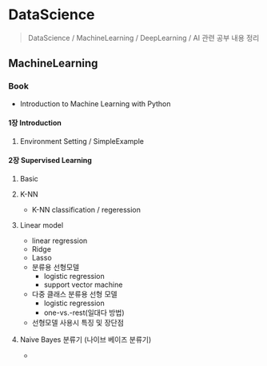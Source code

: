 # DataScience 

> DataScience / MachineLearning / DeepLearning / AI 관련 공부 내용 정리



## MachineLearning

### Book 

- Introduction to Machine Learning with Python

#### 1장 Introduction

1. Environment Setting / SimpleExample

#### 2장 Supervised Learning

1. Basic 

2. K-NN
   - K-NN classification / regeression

3. Linear model 

   - linear regression 
   - Ridge
   - Lasso
   - 분류용 선형모델
     - logistic regression
     - support vector machine
   - 다중 클래스 분류용 선형 모델 
     - logistic regression 
     - one-vs.-rest(일대다 방법)
   - 선형모델 사용시 특징 및 장단점

4. Naive Bayes 분류기 (나이브 베이즈 분류기)

   - 

   




